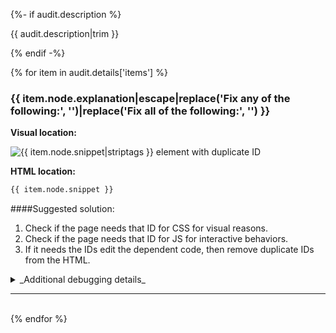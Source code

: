 {%- if audit.description %}

{{ audit.description|trim }}

{% endif -%}

{% for item in audit.details['items'] %}

### {{ item.node.explanation|escape|replace('Fix any of the following:', '')|replace('Fix all of the following:', '') }}

__Visual location:__

![{{ item.node.snippet|striptags }} element with duplicate ID](https://via.placeholder.com/150x50)

__HTML location:__

```html
{{ item.node.snippet }}
```

####Suggested solution:

1. Check if the page needs that ID for CSS for visual reasons.
2. Check if the page needs that ID for JS for interactive behaviors.
3. If it needs the IDs edit the dependent code, then remove duplicate IDs from the HTML.

<details>
<summary>_Additional debugging details_</summary>
Selector:<br>
<code>{{ item.node.path }}</code>

Path:<br>
<code>{{ item.node.selector }}</code>
</details>

<hr>

<br>
{% endfor %}